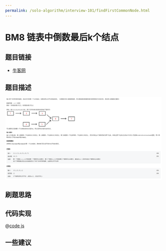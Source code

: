 ```yaml
---
permalink: /solo-algorithm/interview-101/findFirstCommonNode.html
---
```

# BM8 链表中倒数最后k个结点

## 题目链接

- [牛客网](https://www.nowcoder.com/share/jump/8484115461694594781904)

## 题目描述

![反转链表.png](../images/findFirstCommonNode.png)

## 刷题思路

## 代码实现

@[code js](@algorithm/interview-101/findFirstCommonNode.js)

## 一些建议
